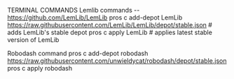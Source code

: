 TERMINAL COMMANDS
Lemlib commands -- https://github.com/LemLib/LemLib
pros c add-depot LemLib https://raw.githubusercontent.com/LemLib/LemLib/depot/stable.json           # adds LemLib's stable depot
pros c apply LemLib                                                                                 # applies latest stable version of LemLib

Robodash command
pros c add-depot robodash https://raw.githubusercontent.com/unwieldycat/robodash/depot/stable.json
pros c apply robodash
